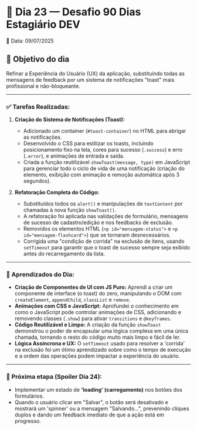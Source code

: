 # 📒 Dia 23 — Desafio 90 Dias Estagiário DEV

📅 Data: 09/07/2025

## 🎯 Objetivo do dia
Refinar a Experiência do Usuário (UX) da aplicação, substituindo todas as mensagens de feedback por um sistema de notificações "toast" mais profissional e não-bloqueante.

---

### ✅ Tarefas Realizadas:

1.  **Criação do Sistema de Notificações (Toast):**
    * Adicionado um container (`#toast-container`) no HTML para abrigar as notificações.
    * Desenvolvido o CSS para estilizar os toasts, incluindo posicionamento fixo na tela, cores para sucesso (`.success`) e erro (`.error`), e animações de entrada e saída.
    * Criada a função reutilizável `showToast(message, type)` em JavaScript para gerenciar todo o ciclo de vida de uma notificação (criação do elemento, exibição com animação e remoção automática após 3 segundos).

2.  **Refatoração Completa do Código:**
    * Substituídos todos os `alert()` e manipulações de `textContent` por chamadas à nova função `showToast()`.
    * A refatoração foi aplicada nas validações de formulário, mensagens de sucesso de cadastro/edição e nos feedbacks de exclusão.
    * Removidos os elementos HTML (`<p id="mensagem-status">` e `<p id="mensagem-flashcard">`) que se tornaram desnecessários.
    * Corrigida uma "condição de corrida" na exclusão de itens, usando `setTimeout` para garantir que o toast de sucesso sempre seja exibido antes do recarregamento da lista.

---

### 🧠 Aprendizados do Dia:

* **Criação de Componentes de UI com JS Puro:** Aprendi a criar um componente de interface (o toast) do zero, manipulando o DOM com `createElement`, `appendChild`, `classList` e `remove`.
* **Animações com CSS e JavaScript:** Aprofundei o conhecimento em como o JavaScript pode controlar animações de CSS, adicionando e removendo classes (`.show`) para ativar `transitions` e `@keyframes`.
* **Código Reutilizável e Limpo:** A criação da função `showToast` demonstrou o poder de encapsular uma lógica complexa em uma única chamada, tornando o resto do código muito mais limpo e fácil de ler.
* **Lógica Assíncrona e UX:** O `setTimeout` usado para resolver a 'corrida' na exclusão foi um ótimo aprendizado sobre como o tempo de execução e a ordem das operações podem impactar a experiência do usuário.

---

### 🚀 Próxima etapa (Spoiler Dia 24):

* Implementar um estado de **'loading' (carregamento)** nos botões dos formulários.
* Quando o usuário clicar em "Salvar", o botão será desativado e mostrará um 'spinner' ou a mensagem "Salvando...", prevenindo cliques duplos e dando um feedback imediato de que a ação está em progresso.